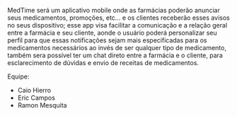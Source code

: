 MedTime será um aplicativo mobile onde as farmácias poderão anunciar seus medicamentos, promoções, etc... e os clientes receberão esses avisos no seus dispositivo; esse app visa facilitar a comunicação e a relação geral entre a farmácia e seu cliente, aonde o usuário poderá personalizar seu perfil para que essas notificações sejam mais especificadas para os medicamentos necessários ao invés de ser qualquer tipo de medicamento, também sera possível ter um chat direto entre a farmácia e o cliente, para esclarecimento de dúvidas e envio de receitas de medicamentos.

Equipe:
- Caio Hierro
- Eric Campos
- Ramon Mesquita
